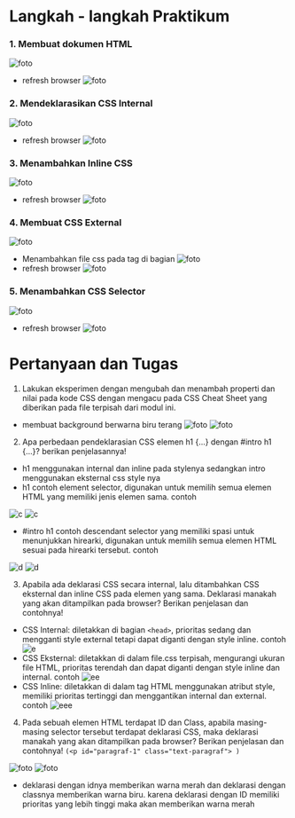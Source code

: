 # Langkah - langkah Praktikum
### 1. Membuat dokumen HTML
![foto](foto/1.png)
- refresh browser
![foto](foto/2.png)
### 2. Mendeklarasikan CSS Internal

![foto](foto/3.png)
- refresh browser
![foto](foto/4.png)
### 3. Menambahkan Inline CSS
![foto](foto/5.png)
- refresh browser
![foto](foto/6.png)
### 4. Membuat CSS External
![foto](foto/7.png)
- Menambahkan file css pada tag <link> di bagian <head>
![foto](foto/8.png)
- refresh browser
![foto](foto/9.png)
### 5. Menambahkan CSS Selector
![foto](foto/10.png)
- refresh browser
![foto](foto/11.png)

# Pertanyaan dan Tugas
1. Lakukan eksperimen dengan mengubah dan menambah properti dan nilai pada kode CSS dengan mengacu pada CSS Cheat Sheet yang diberikan pada file terpisah dari modul ini.

- membuat background berwarna biru terang 
![foto](foto/b.png)
![foto](foto/a.png)

2. Apa perbedaan pendeklarasian CSS elemen h1 {...} dengan #intro h1 {...}? berikan penjelasannya!

- h1 menggunakan internal dan inline pada stylenya sedangkan intro menggunakan eksternal css style nya
- h1 contoh element selector, digunakan untuk memilih semua elemen HTML yang memiliki jenis elemen sama. contoh

![c](foto2/c.png)
![c](foto2/cc.png)

- #intro h1 contoh descendant selector yang memiliki spasi untuk menunjukkan hirearki, digunakan untuk memilih semua elemen HTML sesuai pada hirearki tersebut. contoh

![d](foto2/d.png)
![d](foto2/dd.png)

3. Apabila ada deklarasi CSS secara internal, lalu ditambahkan CSS eksternal dan inline CSS pada elemen yang sama. Deklarasi manakah yang akan ditampilkan pada browser? Berikan penjelasan dan contohnya!

- CSS Internal: diletakkan di bagian ```<head>```, prioritas sedang dan mengganti style external tetapi dapat diganti dengan style inline. contoh 
![e](foto2/e.png)
- CSS Eksternal: diletakkan di dalam file.css terpisah, mengurangi ukuran file HTML, prioritas terendah dan dapat diganti dengan style inline dan internal. contoh 
![ee](foto2/ee.png)
- CSS Inline: diletakkan di dalam tag HTML menggunakan atribut style, memiliki prioritas tertinggi dan menggantikan internal dan external. contoh 
![eee](foto2/eee.png)

4. Pada sebuah elemen HTML terdapat ID dan Class, apabila masing-masing selector tersebut terdapat deklarasi CSS, maka deklarasi manakah yang akan ditampilkan pada browser? Berikan penjelasan dan contohnya! ```(<p id="paragraf-1" class="text-paragraf"> )```

![foto](foto2/f.png)
![foto](foto2/ff.png)

- deklarasi dengan idnya memberikan warna merah dan deklarasi dengan classnya memberikan warna biru. karena deklarasi dengan ID memiliki prioritas yang lebih tinggi maka akan memberikan warna merah